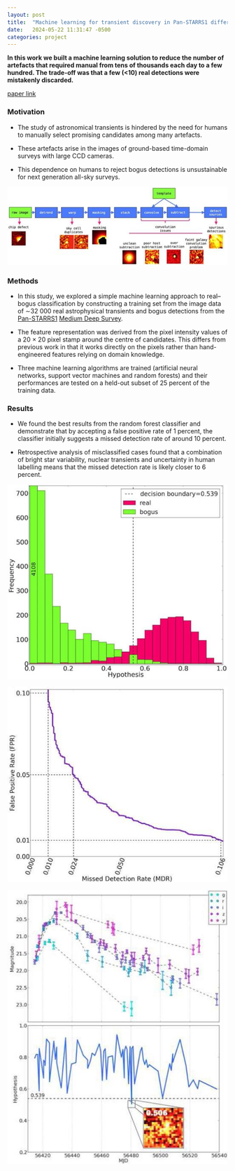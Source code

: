 ```yaml
---
layout: post
title:  "Machine learning for transient discovery in Pan-STARRS1 difference imaging"
date:   2024-05-22 11:31:47 -0500
categories: project
---
```


**In this work we built a machine learning solution to reduce the number of artefacts that required manual from tens of thousands each day to a few hundred. The trade-off was that a few (<10) real detections were mistakenly discarded.**

[paper link](https://academic.oup.com/mnras/article/449/1/451/1315144)

### Motivation
* The study of astronomical transients is hindered by the need for humans to manually select promising candidates among many artefacts.

* These artefacts arise in the images of ground-based time-domain surveys with large CCD cameras.

*  This dependence on humans to reject bogus detections is unsustainable for next generation all-sky surveys.

![](/images/machine-learning-for-transient-discovery-in-Pan-STARRS1-difference-imaging/m_stv292fig1.jpeg)

### Methods
* In this study, we explored a simple machine learning approach to real–bogus classification by constructing a training set from the image data of ∼32 000 real astrophysical transients and bogus detections from the [Pan-STARRS1](https://en.wikipedia.org/wiki/Pan-STARRS) [Medium Deep Survey](https://outerspace.stsci.edu/display/PANSTARRS/PS1+Description+of+the+surveys#PS1Descriptionofthesurveys-MediumDeepSurvey:~:text=comm.%20%2D%20needs%20checking%5D-,Medium%20Deep%20Survey,-The%2010%20fields).

* The feature representation was derived from the pixel intensity values of a 20 × 20 pixel stamp around the centre of candidates. This differs from previous work in that it works directly on the pixels rather than hand-engineered features relying on domain knowledge.

* Three machine learning algorithms are trained (artificial neural networks, support vector machines and random forests) and their performances are tested on a held-out subset of 25 percent of the training data.

### Results
* We found the best results from the random forest classifier and demonstrate that by accepting a false positive rate of 1 percent, the classifier initially suggests a missed detection rate of around 10 percent.

* Retrospective analysis of misclassified cases found that a combination of bright star variability, nuclear transients and uncertainty in human labelling means that the missed detection rate is likely closer to 6 percent.

![](/images/machine-learning-for-transient-discovery-in-Pan-STARRS1-difference-imaging/m_stv292fig8.jpeg)

![](/images/machine-learning-for-transient-discovery-in-Pan-STARRS1-difference-imaging/m_stv292fig7.jpeg)

![](/images/machine-learning-for-transient-discovery-in-Pan-STARRS1-difference-imaging/m_stv292fig16.jpeg)